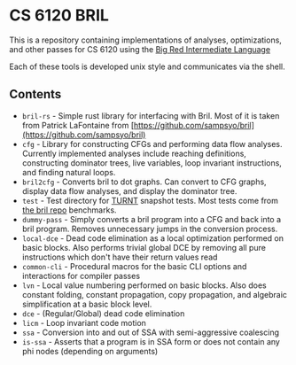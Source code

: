 # CS 6120 BRIL

This is a repository containing implementations of 
analyses, optimizations, and other passes for CS 6120
using the [Big Red Intermediate Language](https://capra.cs.cornell.edu/bril/intro.html)

Each of these tools is developed unix style and communicates via the shell.

## Contents

* `bril-rs` - Simple rust library for interfacing with Bril. Most of it
is taken from Patrick LaFontaine from [https://github.com/sampsyo/bril](https://github.com/sampsyo/bril)
* `cfg` - Library for constructing CFGs and performing data flow analyses. Currently
implemented analyses include reaching definitions, constructing dominator trees,
live variables, loop invariant instructions, and finding natural loops.
* `bril2cfg` - Converts bril to dot graphs. Can convert to CFG graphs, display data flow
analyses, and display the dominator tree.
* `test` - Test directory for [TURNT](https://github.com/cucapra/turnt) snapshot tests.
Most tests come from [the bril repo](https://github.com/sampsyo/bril) benchmarks.
* `dummy-pass` - Simply converts a bril program into a CFG and back into a bril program.
Removes unnecessary jumps in the conversion process.
* `local-dce` - Dead code elimination as a local optimization performed on basic
blocks. Also performs trivial global DCE by removing all pure instructions which
don't have their return values read
* `common-cli` - Procedural macros for the basic CLI options and interactions for
compiler passes
* `lvn` - Local value numbering performed on basic blocks. Also does 
constant folding, constant propagation, copy propagation, and algebraic simplification
at a basic block level.
* `dce` - (Regular/Global) dead code elimination
* `licm` - Loop invariant code motion
* `ssa` - Conversion into and out of SSA with semi-aggressive coalescing
* `is-ssa` - Asserts that a program is in SSA form or does not contain any phi
nodes (depending on arguments)